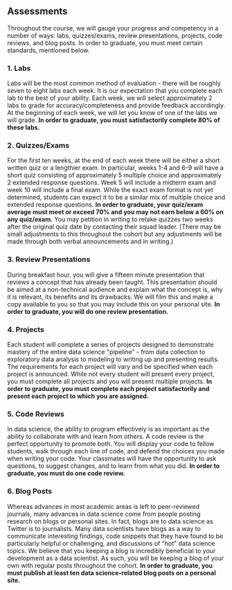 ## Assessments

Throughout the course, we will gauge your progress and competency in a number of ways: labs, quizzes/exams, review presentations, projects, code reviews, and blog posts. In order to graduate, you must meet certain standards, mentioned below.

### 1. Labs
Labs will be the most common method of evaluation - there will be roughly seven to eight labs each week. It is our expectation that you complete each lab to the best of your ability. Each week, we will select approximately 2 labs to grade for accuracy/completeness and provide feedback accordingly. At the beginning of each week, we will let you know of one of the labs we will grade. **In order to graduate, you must satisfactorily complete 80% of these labs.**

### 2. Quizzes/Exams
For the first ten weeks, at the end of each week there will be either a short written quiz or a lengthier exam. In particular, weeks 1-4 and 6-9 will have a short quiz consisting of approximately 5 multiple choice and approximately 2 extended response questions. Week 5 will include a midterm exam and week 10 will include a final exam. While the exact exam format is not yet determined, students can expect it to be a similar mix of multiple choice and extended response questions. **In order to graduate, your quiz/exam average must meet or exceed 70% and you may not earn below a 60% on any quiz/exam.** You may petition in writing to retake quizzes two weeks after the original quiz date by contacting their squad leader. (There may be small adjustments to this throughout the cohort but any adjustments will be made through both verbal announcements and in writing.)

### 3. Review Presentations
During breakfast hour, you will give a fifteen minute presentation that reviews a concept that has already been taught. This presentation should be aimed at a non-technical audience and explain what the concept is, why it is relevant, its benefits and its drawbacks. We will film this and make a copy available to you so that you may include this on your personal site. **In order to graduate, you will do one review presentation.**

### 4. Projects
Each student will complete a series of projects designed to demonstrate mastery of the entire data science "pipeline" - from data collection to exploratory data analysis to modeling to writing up and presenting results. The requirements for each project will vary and be specified when each project is announced. While not every student will present every project, you must complete all projects and you will present multiple projects. **In order to graduate, you must complete each project satisfactorily and present each project to which you are assigned.**

### 5. Code Reviews
In data science, the ability to program effectively is as important as the ability to collaborate with and learn from others. A code review is the perfect opportunity to promote both. You will display your code to fellow students, walk through each line of code, and defend the choices you made when writing your code. Your classmates will have the opportunity to ask questions, to suggest changes, and to learn from what you did. **In order to graduate, you must do one code review.**

### 6. Blog Posts
Whereas advances in most academic areas is left to peer-reviewed journals, many advances in data science come from people posting research on blogs or personal sites. In fact, blogs are to data science as Twitter is to journalists. Many data scientists have blogs as a way to communicate interesting findings, code snippets that they have found to be particularly helpful or challenging, and discussions of "hot" data science topics. We believe that you keeping a blog is incredibly beneficial to your development as a data scientist. As such, you will be keeping a blog of your own with regular posts throughout the cohort. **In order to graduate, you must publish at least ten data science-related blog posts on a personal site.**
